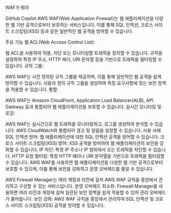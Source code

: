 WAF가 뭐야

GitHub Copilot
AWS WAF(Web Application Firewall)는 웹 애플리케이션을 다양한 웹 기반 공격으로부터 보호하는 서비스입니다. 이를 통해 SQL 인젝션, 크로스 사이트 스크립팅(XSS) 등과 같은 일반적인 웹 공격을 방어할 수 있습니다.

주요 기능
웹 ACL(Web Access Control List):

웹 ACL을 사용하여 허용, 차단 또는 모니터링할 트래픽을 정의할 수 있습니다.
규칙을 설정하여 특정 IP 주소, HTTP 헤더, URI 문자열 등을 기반으로 트래픽을 필터링할 수 있습니다.
규칙 그룹:

AWS WAF는 사전 정의된 규칙 그룹을 제공하며, 이를 통해 일반적인 웹 공격을 쉽게 방어할 수 있습니다.
사용자 정의 규칙 그룹을 생성하여 특정 요구사항에 맞는 보안 정책을 적용할 수 있습니다.
통합:

AWS WAF는 Amazon CloudFront, Application Load Balancer(ALB), API Gateway 등과 통합되어 웹 애플리케이션을 보호할 수 있습니다.
실시간 모니터링 및 로깅:

AWS WAF는 실시간으로 웹 트래픽을 모니터링하고, 로그를 생성하여 분석할 수 있습니다.
AWS CloudWatch와 통합되어 경고 및 알림을 설정할 수 있습니다.
사용 사례
SQL 인젝션 방어: 웹 애플리케이션에 대한 SQL 인젝션 공격을 방어할 수 있습니다.
크로스 사이트 스크립팅(XSS) 방어: XSS 공격을 방어하여 웹 애플리케이션의 보안을 강화할 수 있습니다.
IP 차단: 특정 IP 주소나 IP 범위에서 오는 트래픽을 차단할 수 있습니다.
HTTP 요청 필터링: 특정 HTTP 헤더나 URI 문자열을 기반으로 트래픽을 필터링할 수 있습니다.
AWS WAF를 사용하면 웹 애플리케이션을 다양한 웹 기반 공격으로부터 보호할 수 있으며, 이를 통해 보안을 강화하고 운영 오버헤드를 줄일 수 있습니다.

AWS Firewall Manager는 여러 계정과 리전에 걸쳐 AWS WAF 규칙을 중앙에서 관리하고 구성할 수 있는 서비스입니다.
운영 오버헤드 최소화: Firewall Manager를 사용하면 여러 리전과 계정에 걸쳐 일관된 보안 정책을 쉽게 적용할 수 있어 관리 오버헤드가 줄어듭니다.
보안 강화: AWS WAF 규칙을 중앙에서 관리하여 SQL 인젝션 및 크로스 사이트 스크립팅(XSS) 공격을 방어할 수 있습니다.